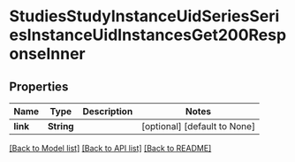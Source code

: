 # StudiesStudyInstanceUidSeriesSeriesInstanceUidInstancesGet200ResponseInner

## Properties
Name | Type | Description | Notes
------------ | ------------- | ------------- | -------------
**link** | **String** |  | [optional] [default to None]

[[Back to Model list]](../README.md#documentation-for-models) [[Back to API list]](../README.md#documentation-for-api-endpoints) [[Back to README]](../README.md)


